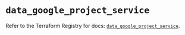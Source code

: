 # `data_google_project_service`

Refer to the Terraform Registry for docs: [`data_google_project_service`](https://registry.terraform.io/providers/hashicorp/google/5.32.0/docs/data-sources/project_service).
